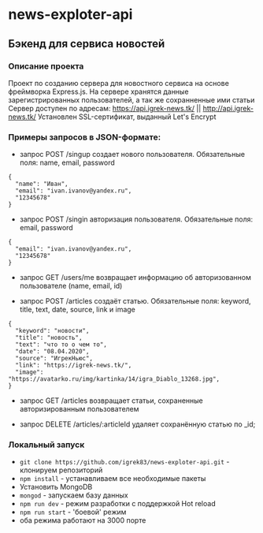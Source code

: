 # news-exploter-api

## Бэкенд для сервиса новостей

### Описание проекта

Проект по созданию сервера для новостного сервиса на основе фреймворка Express.js. На сервере хранятся данные зарегистрированных пользователей, а так же сохранненные ими статьи
Сервер доступен по адреcам: https://api.igrek-news.tk/ || http://api.igrek-news.tk/
Установлен SSL-сертификат, выданный Let's Encrypt

### Примеры запросов в JSON-формате:

- запрос POST /singup создает нового пользователя. Обязательные поля: name, email, password

```
{
  "name": "Иван",
  "email": "ivan.ivanov@yandex.ru",
  "12345678"
}
```

- запрос POST /singin авторизация пользователя. Обязательные поля: email, password

```
{
  "email": "ivan.ivanov@yandex.ru",
  "12345678"
}
```

- запрос GET /users/me возвращает информацию об авторизованном пользователе (name, email, id)

- запрос POST /articles создаёт статью. Обязательные поля: keyword, title, text, date, source, link и image

```
{
  "keyword": "новости",
  "title": "новость",
  "text": "что то о чем то",
  "date": "08.04.2020",
  "source": "ИгрекНьюс",
  "link": "https://igrek-news.tk/",
  "image": "https://avatarko.ru/img/kartinka/14/igra_Diablo_13268.jpg",
}
```

- запрос GET /articles возвращает статьи, сохраненные авторизированным пользователем

- запрос DELETE /articles/:articleId удаляет сохранённую статью по _id;



### Локальный запуск

- `git clone https://github.com/igrek83/news-exploter-api.git` - клонируем репозиторий
- `npm install` - устанавливаем все необходимые пакеты
- Установить MongoDB
- `mongod` - запускаем базу данных
- `npm run dev` - режим разработки с поддержкой Hot reload
- `npm run start` - 'боевой' режим
- оба режима работают на 3000 порте
